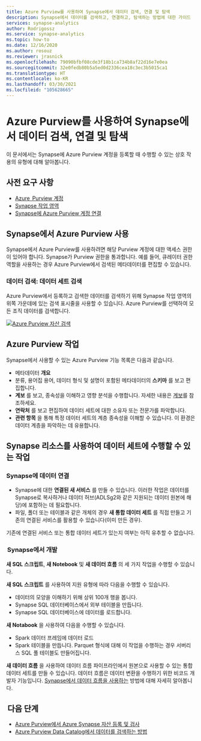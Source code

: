 ```yaml
---
title: Azure Purview를 사용하여 Synapse에서 데이터 검색, 연결 및 탐색
description: Synapse에서 데이터를 검색하고, 연결하고, 탐색하는 방법에 대한 가이드
services: synapse-analytics
author: Rodrigossz
ms.service: synapse-analytics
ms.topic: how-to
ms.date: 12/16/2020
ms.author: rosouz
ms.reviewer: jrasnick
ms.openlocfilehash: 79090bfbf08cde3f18b1ca734b8af22d16e7e0ea
ms.sourcegitcommit: 32e0fedb80b5a5ed0d2336cea18c3ec3b5015ca1
ms.translationtype: HT
ms.contentlocale: ko-KR
ms.lasthandoff: 03/30/2021
ms.locfileid: "105628665"
---
```

# <a name="discover-connect-and-explore-data-in-synapse-using-azure-purview"></a>Azure Purview를 사용하여 Synapse에서 데이터 검색, 연결 및 탐색 

이 문서에서는 Synapse에 Azure Purview 계정을 등록할 때 수행할 수 있는 상호 작용의 유형에 대해 알아봅니다. 

## <a name="prerequisites"></a>사전 요구 사항 

- [Azure  Purview 계정](../../purview/create-catalog-portal.md) 
- [Synapse 작업 영역](../quickstart-create-workspace.md) 
- [Synapse에 Azure Purview 계정 연결](quickstart-connect-azure-purview.md) 

## <a name="using-azure-purview-in-synapse"></a>Synapse에서 Azure Purview 사용 

Synapse에서 Azure Purview를 사용하려면 해당 Purview 계정에 대한 액세스 권한이 있어야 합니다. Synapse가 Purview 권한을 통과합니다. 예를 들어, 큐레이터 권한 역할을 사용하는 경우 Azure Purview에서 검색된 메타데이터를 편집할 수 있습니다. 

### <a name="data-discovery-search-datasets"></a>데이터 검색: 데이터 세트 검색 

Azure Purview에서 등록하고 검색한 데이터를 검색하기 위해 Synapse 작업 영역의 위쪽 가운데에 있는 검색 표시줄을 사용할 수 있습니다. Azure Purview를 선택하여 모든 조직 데이터를 검색합니다. 

[![Azure Purview 자산 검색](./media/purview-access.png)](./media/purview-access.png#lightbox)

## <a name="azure-purview-actions"></a>Azure Purview 작업 

Synapse에서 사용할 수 있는 Azure Purview 기능 목록은 다음과 같습니다. 
- 메타데이터 **개요** 
- 분류, 용어집 용어, 데이터 형식 및 설명이 포함된 메타데이터의 **스키마** 를 보고 편집합니다. 
- **계보** 를 보고, 종속성을 이해하고 영향 분석을 수행합니다. 자세한 내용은 [계보](../../purview/catalog-lineage-user-guide.md)를 참조하세요.
- **연락처** 를 보고 편집하여 데이터 세트에 대한 소유자 또는 전문가를 파악합니다. 
- **관련 항목** 을 통해 특정 데이터 세트의 계층 종속성을 이해할 수 있습니다. 이 환경은 데이터 계층을 파악하는 데 유용합니다.

## <a name="actions-that-you-can-perform-over-datasets-with-synapse-resources"></a>Synapse 리소스를 사용하여 데이터 세트에 수행할 수 있는 작업 

### <a name="connect-data-to-synapse"></a>Synapse에 데이터 연결 

- Synapse에 대한 **연결된 새 서비스** 를 만들 수 있습니다. 이러한 작업은 데이터를 Synapse로 복사하거나 데이터 허브(ADLSg2와 같은 지원되는 데이터 원본에 해당)에 포함하는 데 필요합니다. 
- 파일, 폴더 또는 테이블과 같은 개체의 경우 **새 통합 데이터 세트** 를 직접 만들고 기존의 연결된 서비스를 활용할 수 있습니다(이미 만든 경우). 

기존에 연결된 서비스 또는 통합 데이터 세트가 있는지 여부는 아직 유추할 수 없습니다. 

###  <a name="develop-in-synapse"></a>Synapse에서 개발 

**새 SQL 스크립트**, **새 Notebook** 및 **새 데이터 흐름** 의 세 가지 작업을 수행할 수 있습니다. 

**새 SQL 스크립트** 를 사용하여 지원 유형에 따라 다음을 수행할 수 있습니다. 
- 데이터의 모양을 이해하기 위해 상위 100개 행을 봅니다. 
- Synapse SQL 데이터베이스에서 외부 테이블을 만듭니다. 
- Synapse SQL 데이터베이스에 데이터를 로드합니다. 
 
**새 Notabook** 을 사용하여 다음을 수행할 수 있습니다. 
- Spark 데이터 프레임에 데이터 로드 
- Spark 테이블을 만듭니다. Parquet 형식에 대해 이 작업을 수행하는 경우 서버리스 SQL 풀 테이블도 만들어집니다. 
 
**새 데이터 흐름** 을 사용하여 데이터 흐름 파이프라인에서 원본으로 사용할 수 있는 통합 데이터 세트를 만들 수 있습니다. 데이터 흐름은 데이터 변환을 수행하기 위한 비코드 개발자 기능입니다. [Synapse에서 데이터 흐름을 사용하는](../quickstart-data-flow.md) 방법에 대해 자세히 알아봅니다.

##  <a name="nextsteps"></a>다음 단계 

- [Azure Purview에서 Azure Synapse 자산 등록 및 검사](../../purview/register-scan-azure-synapse-analytics.md)
- [Azure Purview Data Catalog에서 데이터를 검색하는 방법](../../purview/how-to-search-catalog.md)
